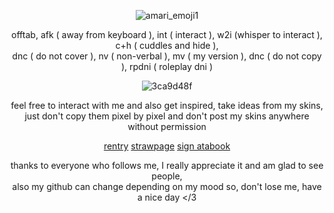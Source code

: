 <div align="center">

![amari_emoji1](https://github.com/user-attachments/assets/0019f93f-2000-44b3-af49-1ce9b83003d0)<br/>

offtab, afk ( away from keyboard ), int ( interact ), w2i (whisper to interact ), c+h ( cuddles and hide ),<br/> dnc ( do not cover ), nv ( non-verbal ), mv ( my version ), dnc ( do not copy ), rpdni ( roleplay dni )

![3ca9d48f](https://github.com/user-attachments/assets/43a0afbc-8efc-4b4a-96f8-9cd78c6e31e2)<br/>

feel free to interact with me and also get inspired, take ideas from my skins,<br/> just don't copy them pixel by pixel and don't post my skins anywhere without permission

[rentry](https://rentry.co/astariomaggelen)
[strawpage](https://astariomaggelen.straw.page/)
[sign atabook](https://astariomaggelen.atabook.org/)

thanks to everyone who follows me, I really appreciate it and am glad to see people,<br/> also my github can change depending on my mood so, don't lose me, have a nice day </3
